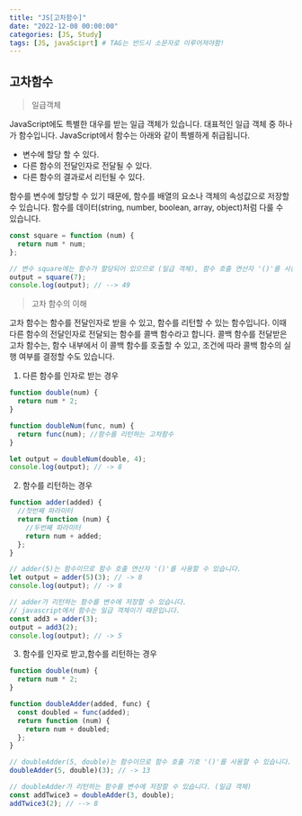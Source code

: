 ```yaml
---
title: "JS[고차함수]"
date: "2022-12-08 00:00:00"
categories: [JS, Study]
tags: [JS, javaSciprt] # TAG는 반드시 소문자로 이루어져야함!
---
```


## 고차함수

> 일급객체

JavaScript에도 특별한 대우를 받는 일급 객체가 있습니다. 대표적인 일급 객체 중 하나가 함수입니다. JavaScript에서 함수는 아래와 같이 특별하게 취급됩니다.

- 변수에 할당 할 수 있다.
- 다른 함수의 전달인자로 전달될 수 있다.
- 다른 함수의 결과로서 리턴될 수 있다.

함수를 변수에 할당할 수 있기 때문에, 함수를 배열의 요소나 객체의 속성값으로 저장할 수 있습니다. 함수를 데이터(string, number, boolean, array, object)처럼 다룰 수 있습니다.

```javascript
const square = function (num) {
  return num * num;
};

// 변수 square에는 함수가 할당되어 있으므로 (일급 객체), 함수 호출 연산자 '()'를 사용할 수 있습니다.
output = square(7);
console.log(output); // --> 49
```

> 고차 함수의 이해

고차 함수는 함수를 전달인자로 받을 수 있고, 함수를 리턴할 수 있는 함수입니다. 이때 다른 함수의 전달인자로 전달되는 함수를 콜백 함수라고 합니다. 콜백 함수를 전달받은 고차 함수는, 함수 내부에서 이 콜백 함수를 호출할 수 있고, 조건에 따라 콜백 함수의 실행 여부를 결정할 수도 있습니다.

1. 다른 함수를 인자로 받는 경우

```javascript
function double(num) {
  return num * 2;
}

function doubleNum(func, num) {
  return func(num); //함수를 리턴하는 고차함수
}

let output = doubleNum(double, 4);
console.log(output); // -> 8
```

2. 함수를 리턴하는 경우

```javascript
function adder(added) {
  //첫번째 파라미터
  return function (num) {
    //두번째 파라미터
    return num + added;
  };
}

// adder(5)는 함수이므로 함수 호출 연산자 '()'를 사용할 수 있습니다.
let output = adder(5)(3); // -> 8
console.log(output); // -> 8

// adder가 리턴하는 함수를 변수에 저장할 수 있습니다.
// javascript에서 함수는 일급 객체이기 때문입니다.
const add3 = adder(3);
output = add3(2);
console.log(output); // -> 5
```

3. 함수를 인자로 받고,함수를 리턴하는 경우

```javascript
function double(num) {
  return num * 2;
}

function doubleAdder(added, func) {
  const doubled = func(added);
  return function (num) {
    return num + doubled;
  };
}

// doubleAdder(5, double)는 함수이므로 함수 호출 기호 '()'를 사용할 수 있습니다.
doubleAdder(5, double)(3); // -> 13

// doubleAdder가 리턴하는 함수를 변수에 저장할 수 있습니다. (일급 객체)
const addTwice3 = doubleAdder(3, double);
addTwice3(2); // --> 8
```
